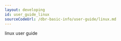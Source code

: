 ```yaml
---
layout: developing
id: user_guide_linux
sourceCodeUrl: /dbr-basic-info/user-guide/linux.md
---
```


linux user guide
